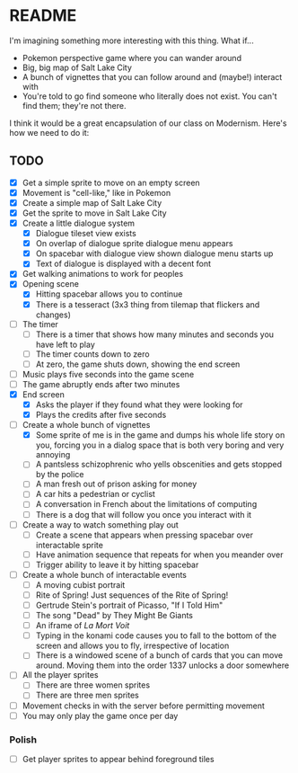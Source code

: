 # README

I'm imagining something more interesting with this thing. What if...

* Pokemon perspective game where you can wander around
* Big, big map of Salt Lake City
* A bunch of vignettes that you can follow around and (maybe!) interact with
* You're told to go find someone who literally does not exist. You can't find them; they're not there.

I think it would be a great encapsulation of our class on Modernism. Here's how we need to do it:

## TODO

- [x] Get a simple sprite to move on an empty screen
- [x] Movement is "cell-like," like in Pokemon
- [x] Create a simple map of Salt Lake City
- [x] Get the sprite to move in Salt Lake City
- [x] Create a little dialogue system
	- [x] Dialogue tileset view exists
	- [x] On overlap of dialogue sprite dialogue menu appears
	- [x] On spacebar with dialogue view shown dialogue menu starts up
	- [x] Text of dialogue is displayed with a decent font
- [x] Get walking animations to work for peoples
- [x] Opening scene
	- [x] Hitting spacebar allows you to continue
	- [x] There is a tesseract (3x3 thing from tilemap that flickers and changes)
- [ ] The timer
	- [ ] There is a timer that shows how many minutes and seconds you have left to play
	- [ ] The timer counts down to zero
	- [ ] At zero, the game shuts down, showing the end screen
- [ ] Music plays five seconds into the game scene
- [ ] The game abruptly ends after two minutes
- [x] End screen
	- [x] Asks the player if they found what they were looking for
	- [x] Plays the credits after five seconds
- [ ] Create a whole bunch of vignettes
	- [x] Some sprite of me is in the game and dumps his whole life story on you, forcing you in a dialog space that is both very boring and very annoying
	- [ ] A pantsless schizophrenic who yells obscenities and gets stopped by the police
	- [ ] A man fresh out of prison asking for money
	- [ ] A car hits a pedestrian or cyclist
	- [ ] A conversation in French about the limitations of computing
	- [ ] There is a dog that will follow you once you interact with it
- [ ] Create a way to watch something play out
	- [ ] Create a scene that appears when pressing spacebar over interactable sprite
	- [ ] Have animation sequence that repeats for when you meander over
	- [ ] Trigger ability to leave it by hitting spacebar
- [ ] Create a whole bunch of interactable events
	- [ ] A moving cubist portrait
	- [ ] Rite of Spring! Just sequences of the Rite of Spring!
	- [ ] Gertrude Stein's portrait of Picasso, "If I Told Him"
	- [ ] The song "Dead" by They Might Be Giants
	- [ ] An iframe of _La Mort Voit_
	- [ ] Typing in the konami code causes you to fall to the bottom of the screen and allows you to fly, irrespective of location
	- [ ] There is a windowed scene of a bunch of cards that you can move around. Moving them into the order 1337 unlocks a door somewhere
- [ ] All the player sprites
	- [ ] There are three women sprites
	- [ ] There are three men sprites
- [ ] Movement checks in with the server before permitting movement
- [ ] You may only play the game once per day

### Polish

- [ ] Get player sprites to appear behind foreground tiles